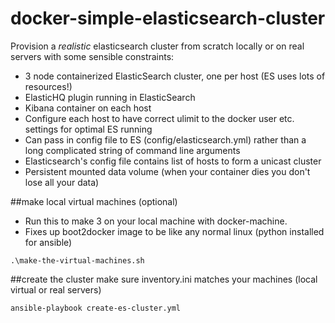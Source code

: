 # docker-simple-elasticsearch-cluster
Provision a *realistic* elasticsearch cluster from scratch locally or on real servers with some sensible constraints:
- 3 node containerized ElasticSearch cluster, one per host (ES uses lots of resources!)
- ElasticHQ plugin running in ElasticSearch
- Kibana container on each host
- Configure each host to have correct ulimit to the docker user etc. settings for optimal ES running
- Can pass in config file to ES (config/elasticsearch.yml) rather than a long complicated string of command line arguments
- Elasticsearch's config file contains list of hosts to form a unicast cluster
- Persistent mounted data volume (when your container dies you don't lose all your data)


##make local virtual machines (optional)
- Run this to make 3 on your local machine with docker-machine.
- Fixes up boot2docker image to be like any normal linux (python installed for ansible)
```
.\make-the-virtual-machines.sh
```

##create the cluster
make sure inventory.ini matches your machines (local virtual or real servers)
```
ansible-playbook create-es-cluster.yml
```
